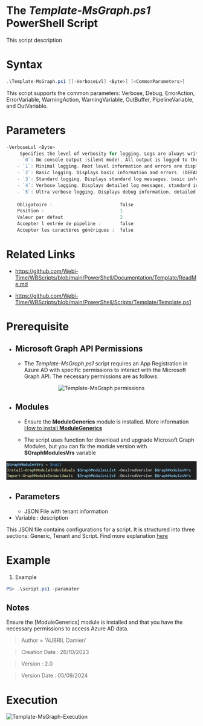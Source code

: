 ﻿# The *Template-MsGraph.ps1* PowerShell Script

This script description

# Syntax
```powershell
.\Template-MsGraph.ps1 [[-VerboseLvl] <Byte>] [<CommonParameters>]
```

This script supports the common parameters: Verbose, Debug, ErrorAction, ErrorVariable, WarningAction, 
WarningVariable, OutBuffer, PipelineVariable, and OutVariable.

# Parameters
```powershell
-VerboseLvl <Byte>
     Specifies the level of verbosity for logging. Logs are always written to a file, but console output varies:
    - `0`: No console output (silent mode). All output is logged to the file.
    - `1`: Minimal logging. Root level information and errors are displayed.
    - `2`: Basic logging. Displays basic information and errors. (DEFAULT)
    - `3`: Standard logging. Displays standard log messages, basic information, and errors.
    - `4`: Verbose logging. Displays detailed log messages, standard information, and errors.
    - `5`: Ultra verbose logging. Displays debug information, detailed log messages, standard information, and errors.
    
    Obligatoire :                         false
    Position :                            1
    Valeur par défaut                     2
    Accepter l entrée de pipeline :       false
    Accepter les caractères génériques :  false
```


# Related Links
- https://github.com/Webi-Time/WBScripts/blob/main/PowerShell/Documentation/Template/ReadMe.md

- https://github.com/Webi-Time/WBScripts/blob/main/PowerShell/Scripts/Template/Template.ps1
# Prerequisite
- ## Microsoft Graph API Permissions
	- The *Template-MsGraph.ps1* script requires an App Registration in Azure AD with specific permissions to interact with the Microsoft Graph API. The necessary permissions are as follows:

<p align='center'>
<img src='Template-MsGraph-Right.png' alt='Template-MsGraph permissions' width='auto' height='auto' />
</p>

- ## Modules
	- Ensure the **ModuleGenerics** module is installed. More information [How to install **ModuleGenerics**](/PowerShell/ReadMe-Modules-Installation.md)

	- The script uses function for download and upgrade Microsoft Graph Modules, but you can fix the module version with **$GraphModulesVrs** variable
<p align='center'>
<img src='/Datas/Images/FixMsGraphModuleVersion.png' alt='FixMsGraphModuleVersion' width='auto' height='auto' />
</p>

- ## Parameters
	- JSON File with tenant information
- Variable : description

This JSON file contains configurations for a script. It is structured into three sections: Generic, Tenant and Script. Find more explanation [here](/PowerShell/ReadMe-JSON-File.md)

# Example

1. Example
```powershell
PS> .\script.ps1 -paramater
```

## Notes
Ensure the [ModuleGenerics] module is installed and that you have the necessary permissions to access Azure AD data.

>Author = 'AUBRIL Damien'

>Creation Date : 26/10/2023

>Version : 2.0

>Version Date : 05/09/2024

# Execution
<img src='Template-MsGraph-Execution.png' alt='Template-MsGraph-Execution' width='auto' height='auto' />

